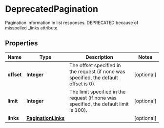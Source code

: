 

# DeprecatedPagination

Pagination information in list responses. DEPRECATED because of misspelled _links attribute.
## Properties

| Name | Type | Description | Notes |
| ------------ | ------------- | ------------- | ------------- |
| **offset** | **Integer** | The offset specified in the request (if none was specified, the default offset is 0).  |  [optional] |
| **limit** | **Integer** | The limit specified in the request (if none was specified, the default limit is 100).  |  [optional] |
| **links** | [**PaginationLinks**](PaginationLinks.md) |  |  [optional] |


